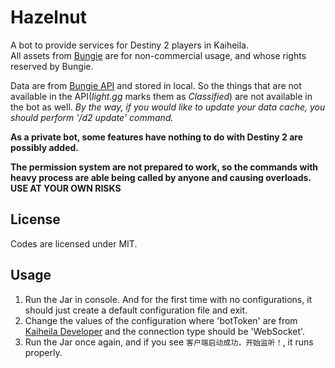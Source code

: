 # Hazelnut

A bot to provide services for Destiny 2 players in Kaiheila.   
All assets from [Bungie](https://www.bungie.net) are for non-commercial usage, and whose rights reserved by Bungie.

Data are from [Bungie API](https://www.bungie.net/7/en/registration) and stored in local. 
So the things that are not available in the API(_light.gg_ marks them as _Classified_) are not available in the bot as well.
_By the way, if you would like to update your data cache, you should perform '/d2 update' command._

__As a private bot, some features have nothing to do with Destiny 2 are possibly added.__

__The permission system are not prepared to work, so the commands with heavy process are able being called by anyone and causing overloads. USE AT YOUR OWN RISKS__

## License 

Codes are licensed under MIT.

## Usage

1. Run the Jar in console. And for the first time with no configurations, it should just create a default configuration file and exit.
2. Change the values of the configuration where 'botToken' are from [Kaiheila Developer](https://developer.kaiheila.cn/app/index) and the connection type should be 'WebSocket'.
3. Run the Jar once again, and if you see `客户端启动成功，开始监听！`, it runs properly.